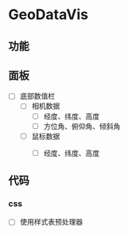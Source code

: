 # GeoDataVis


## 功能

## 面板

- [ ] 底部数值栏
  - [ ] 相机数据
    - [ ] 经度、纬度、高度
    - [ ] 方位角、俯仰角、倾斜角
  - [ ] 鼠标数据
    - [ ] 经度、纬度、高度


## 代码

### css

- [ ] 使用样式表预处理器